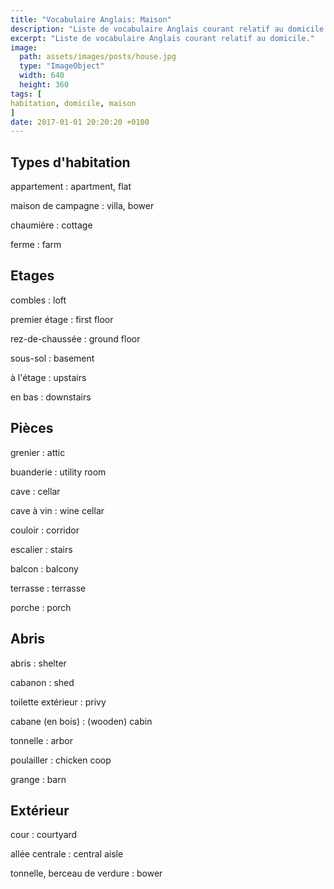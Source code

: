 ```yaml
---
title: "Vocabulaire Anglais: Maison"
description: "Liste de vocabulaire Anglais courant relatif au domicile."
excerpt: "Liste de vocabulaire Anglais courant relatif au domicile."
image:
  path: assets/images/posts/house.jpg
  type: "ImageObject"
  width: 640
  height: 360
tags: [
habitation, domicile, maison
]
date: 2017-01-01 20:20:20 +0100
---
```


## Types d'habitation

appartement
: apartment, flat

maison de campagne
: villa, bower

chaumière
: cottage

ferme
: farm


## Etages

combles
: loft

premier étage
: first floor

rez-de-chaussée
: ground floor

sous-sol
: basement

à l'étage
: upstairs

en bas
: downstairs


## Pièces

grenier
: attic

buanderie
: utility room

cave
: cellar

cave à vin
: wine cellar

couloir
: corridor

escalier
: stairs

balcon
: balcony

terrasse
: terrasse

porche
: porch


## Abris

abris
: shelter

cabanon
: shed

toilette extérieur
: privy

cabane (en bois)
: (wooden) cabin

tonnelle
: arbor

poulailler
: chicken coop

grange
: barn


## Extérieur

cour
: courtyard

allée centrale
: central aisle

tonnelle, berceau de verdure
: bower
